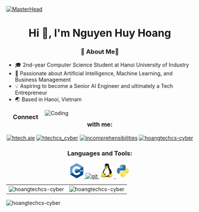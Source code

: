 [![MasterHead](https://firebasestorage.googleapis.com/v0/b/flexi-coding.appspot.com/o/dempgi7-520f8d5f-63d4-4453-8822-dbc149ae27f8.gif?alt=media&token=91c0c7b2-93c3-4029-b011-1a8703c5730d)](https://rishavchanda.io)
<h1 align="center">Hi 👋, I'm Nguyen Huy Hoang</h1>
<h3 align="center">🌟 About Me🌟</h3>
<ul>
  <li>🎓 2nd-year Computer Science Student at Hanoi University of Industry</li>
  <li>🚀 Passionate about Artificial Intelligence, Machine Learning, and Business Management</li>
  <li>💡 Aspiring to become a Senior AI Engineer and ultimately a Tech Entrepreneur</li>
  <li>🌏 Based in Hanoi, Vietnam</li>
</ul>
<img align="right" alt="Coding" width="400" src="https://cdn.dribbble.com/users/1162077/screenshots/3848914/programmer.gif">
<h3 align="center">Connect with me:</h3>
<p align="center">
<a href="https://fb.com/htech.aie" target="blank"><img align="center" src="https://raw.githubusercontent.com/rahuldkjain/github-profile-readme-generator/master/src/images/icons/Social/facebook.svg" alt="htech.aie" height="30" width="40" /></a>
<a href="https://instagram.com/htechcs_cyber" target="blank"><img align="center" src="https://raw.githubusercontent.com/rahuldkjain/github-profile-readme-generator/master/src/images/icons/Social/instagram.svg" alt="htechcs_cyber" height="30" width="40" /></a>
<a href="https://codeforces.com/profile/incomprehensibilities" target="blank"><img align="center" src="https://raw.githubusercontent.com/rahuldkjain/github-profile-readme-generator/master/src/images/icons/Social/codeforces.svg" alt="incomprehensibilities" height="30" width="40" /></a>
<a href="https://www.leetcode.com/hoangtechcs-cyber" target="blank"><img align="center" src="https://raw.githubusercontent.com/rahuldkjain/github-profile-readme-generator/master/src/images/icons/Social/leet-code.svg" alt="hoangtechcs-cyber" height="30" width="40" /></a>
</p>

<h3 align="center">Languages and Tools:</h3>
<p align="center"> <a href="https://www.w3schools.com/cpp/" target="_blank" rel="noreferrer"> <img src="https://raw.githubusercontent.com/devicons/devicon/master/icons/cplusplus/cplusplus-original.svg" alt="cplusplus" width="40" height="40"/> </a> <a href="https://git-scm.com/" target="_blank" rel="noreferrer"> <img src="https://www.vectorlogo.zone/logos/git-scm/git-scm-icon.svg" alt="git" width="40" height="40"/> </a> <a href="https://www.linux.org/" target="_blank" rel="noreferrer"> <img src="https://raw.githubusercontent.com/devicons/devicon/master/icons/linux/linux-original.svg" alt="linux" width="40" height="40"/> </a> <a href="https://www.python.org" target="_blank" rel="noreferrer"> <img src="https://raw.githubusercontent.com/devicons/devicon/master/icons/python/python-original.svg" alt="python" width="40" height="40"/> </a> </p>

<table>
  <tr>
    <td><img align="center" src="https://github-readme-stats.vercel.app/api/top-langs?username=hoangtechcs-cyber&show_icons=true&locale=en&layout=compact" alt="hoangtechcs-cyber" /></td>
    <td><img align="center" src="https://github-readme-stats.vercel.app/api?username=hoangtechcs-cyber&show_icons=true&locale=en" alt="hoangtechcs-cyber" /></td>
  </tr>
</table>

<p><img align="center" src="https://github-readme-streak-stats.herokuapp.com/?user=hoangtechcs-cyber&" alt="hoangtechcs-cyber" /></p>
